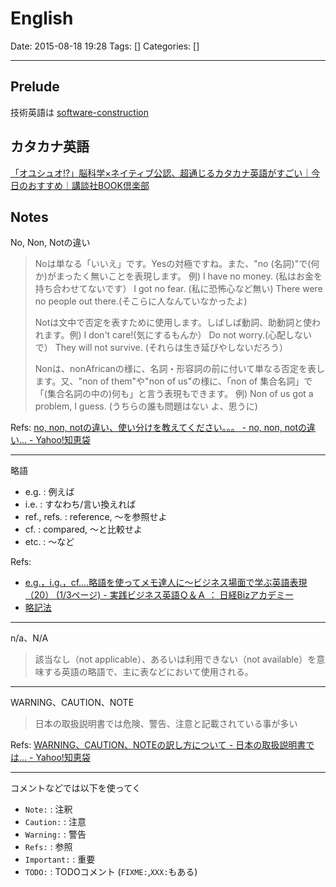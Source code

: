 # English

Date: 2015-08-18 19:28
Tags: []
Categories: []

---

## Prelude

技術英語は [software-construction](software-construction)

## カタカナ英語

[「オユシュオ!?」脳科学×ネイティブ公認、超通じるカタカナ英語がすごい｜今日のおすすめ｜講談社BOOK倶楽部](http://news.kodansha.co.jp/20161018_b02)

## Notes

No, Non, Notの違い

> Noは単なる「いいえ」です。Yesの対極ですね。また、"no (名詞)"で(何か)がまったく無いことを表現します。
> 例) I have no money. (私はお金を持ち合わせてないです）
> I got no fear. (私に恐怖心など無い)
> There were no people out there.(そこらに人なんていなかったよ)
>
> Notは文中で否定を表すために使用します。しばしば動詞、助動詞と使われます。例) I don't care!(気にするもんか）
> Do not worry.(心配しないで）
> They will not survive. (それらは生き延びやしないだろう）
>
> Nonは、nonAfricanの様に、名詞・形容詞の前に付いて単なる否定を表します。又、"non of them"や"non of us"の様に、「non of 集合名詞」で「(集合名詞の中の)何も」と言う表現もできます。
> 例) Non of us got a problem, I guess. (うちらの誰も問題はない よ、思うに)

Refs: [no, non, notの違い、使い分けを教えてください。。。 - no, non, notの違い... - Yahoo!知恵袋](http://detail.chiebukuro.yahoo.co.jp/qa/question_detail/q129567027)

---

略語

- e.g.        : 例えば
- i.e.        : すなわち/言い換えれば
- ref., refs. : reference, ～を参照せよ
- cf.         : compared, ～と比較せよ
- etc.        : ～など

Refs:

- [e.g.，i.g.，cf.…略語を使ってメモ達人に～ビジネス場面で学ぶ英語表現（20） (1/3ページ) - 実践ビジネス英語Ｑ＆Ａ ： 日経Bizアカデミー](http://bizacademy.nikkei.co.jp/language/qa/article.aspx?id=MMACb4000027022015)
- [略記法](http://www.cscd.osaka-u.ac.jp/user/rosaldo/000614repo2.html)

---

n/a、N/A
> 該当なし（not applicable）、あるいは利用できない（not available）を意味する英語の略語で、主に表などにおいて使用される。

---

WARNING、CAUTION、NOTE

> 日本の取扱説明書では危険、警告、注意と記載されている事が多い

Refs: [WARNING、CAUTION、NOTEの訳し方について - 日本の取扱説明書では... - Yahoo!知恵袋](http://detail.chiebukuro.yahoo.co.jp/qa/question_detail/q1236791772)

---

コメントなどでは以下を使ってく

- `Note:`      : 注釈
- `Caution:`   : 注意
- `Warning:`   : 警告
- `Refs:`      : 参照
- `Important:` : 重要
- `TODO:`      : TODOコメント (`FIXME:`,`XXX:`もある)

